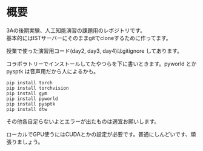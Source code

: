 # 概要
3Aの後期実験、人工知能演習の課題用のレポジトリです。  
基本的にはISTサーバーにそのままgitでcloneするために作ってます。

授業で使った演習用コード(day2, day3, day4)はgitignore してあります。

コラボラトリーでインストールしてたやつらを下に書いときます。pyworld とか pysptk は音声用だから人によるかも。

```pip
pip install torch
pip install torchvision
pip install gym
pip install pyworld
pip install pysptk
pip install dtw
```

その他各自足らないよとエラーが出たものは適宜お願いします。

ローカルでGPU使うにはCUDAとかの設定が必要です。普通にしんどいです、頑張りましょう。
